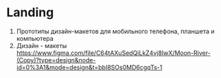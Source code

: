 # Landing
1. Прототипы дизайн-макетов для мобильного телефона, планшета и компьютера
2. Дизайн - макеты
https://www.figma.com/file/C64tAXuSedQiLkZ4vj8IwX/Moon-River-(Copy)?type=design&node-id=0%3A1&mode=design&t=bbI8SOs0MD6cgqTs-1
